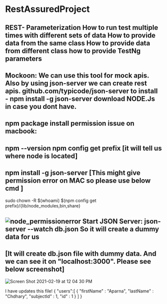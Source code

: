 # RestAssuredProject
REST- Parameterization
How to run test multiple times with different sets of data
How to provide data from the same class
How to provide data from different class
how to provide TestNg parameters
-
Mockoon: We can use this tool for mock apis. Also by using json-server we can create rest apis.
github.com/typicode/json-server 
to install - 
npm install -g json-server
download NODE.Js in case you dont have.
-
npm package install permission issue on macbook:
-
npm --version
npm config get prefix [it will tell us where node is located]
-
npm install -g json-server [This might give permission error on MAC so please use below cmd  ]
-
sudo chown -R $(whoami) $(npm config get prefix)/{lib/node_modules,bin,share}

![node_permissionerror](https://user-images.githubusercontent.com/46041564/108553054-01309c80-72a7-11eb-8913-d0cfc151631b.png)
Start JSON Server:
json-server --watch db.json
So it will create a dummy data for us
-
[It will create db.json file with dummy data. And we can see it on "localhost:3000".  Please see below screenshot]
-
![Screen Shot 2021-02-19 at 12 04 30 PM](https://user-images.githubusercontent.com/46041564/108555767-c6c8fe80-72aa-11eb-82f3-cf119c917f2c.png)

I have updates this file!
{
"users":[
	{
		"firstName" : "Aparna",
		"lastName"  : "Chdhary",
		"subjectId" :  1,
		"id"        :  1
	}
  ]
}
